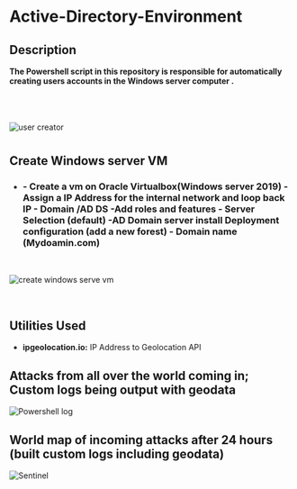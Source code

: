 <h1>Active-Directory-Environment</h1>


<h2>Description</h2>
<b>The Powershell script in this repository is responsible for automatically creating users accounts in the Windows server computer .
</b>
<br />
<br />
<br />
<br />

![user creator](https://github.com/sakhilesk/Active-Directory-Environment/assets/89784327/a2fc4895-49d8-4281-8166-37a1d304f3fa)

<p align="center">
<h1 Script for creating new users automatically in the Windows server computer"/>
</p>
<h2>Create Windows server VM</h2>

- <h3> - Create a vm on Oracle Virtualbox(Windows server 2019)
       - Assign a IP Address for the internal network and loop back IP
       - Domain /AD DS 
       -Add roles and features 
       - Server Selection (default)
       -AD Domain server install
       Deployment configuration (add a new forest)
       - Domain name (Mydoamin.com)
<br>

  </h3>

  ![create windows serve vm](https://github.com/sakhilesk/Active-Directory-Environment/assets/89784327/c07d0424-8b38-47c1-b618-76703cb64713)
<br>
  
  <br>
  
  



<h2>Utilities Used</h2>

- <b>ipgeolocation.io:</b> IP Address to Geolocation API

<h2>Attacks from all over the world coming in; Custom logs being output with geodata</h2>

![Powershell log](https://github.com/sakhilesk/Sentinel-Lab/assets/89784327/ce31f142-8dab-4529-88ad-03c1eae4430f)

<h2>World map of incoming attacks after 24 hours (built custom logs including geodata)</h2>

![Sentinel](https://github.com/sakhilesk/Sentinel-Lab/assets/89784327/d0421cdd-abf1-43f8-ba4f-d5799bcc6291)

<!--
 ```diff
- text in red
+ text in green
! text in orange
# text in gray
@@ text in purple (and bold)@@
```
--!>
